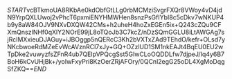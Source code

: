 $START$vcBTkmoUA8RKbAe0kdObfGtLLg0rbMCMziSvgrFXQr8VWoy4vD4jdN9YrpQXLUwoj2vPhcT6pxmiENYHMWHen8snzPsGfIYbI8c5cDkv7wNKUP4b9y8aW84OJV9NXvDXQW42CMs+h2uheH4hoZxEGEn5ix+Q243cZQu9CFXmQnszINHf0qXlY2NOrE99jL8oTQoJb3C7kcZ/nDzSQmGGLU8iLtAWGAg7sjRcIMXxieuDJAGuy+iJBOggp5nQERcC3Kh2bVXTxZAd9TEhdO/kefr+OLsd7yNKcbwoeRdMZeEvWcAVznRCl7xJy+GQ+OZzlUD1SM1nkEAJt4BqEU0EU2wTpDke2vuwyzfsZFnR4ub7QEIpVPQcgSst5GlwCLoOQDDLfw7djpeJ/Iq4y6B7BoH6kCvUHjBk+/yoIwFxyPri8KzOerZRjAFOry/0QCnl2egG25oDL4XgMoDqgSfZKQ==$END$